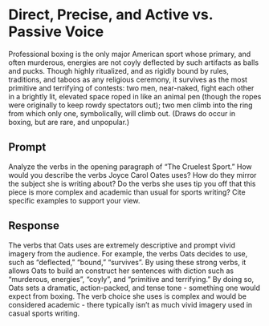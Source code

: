 # Direct, Precise, and Active vs. Passive Voice

Professional boxing is the only major American sport whose primary, and often murderous, energies are not coyly deflected by such artifacts as balls and pucks. Though highly ritualized, and as rigidly bound by rules, traditions, and taboos as any religious ceremony, it survives as the most primitive and terrifying of contests: two men, near-naked, fight each other in a brightly lit, elevated space roped in like an animal pen (though the ropes were originally to keep rowdy spectators out); two men climb into the ring from which only one, symbolically, will climb out. (Draws do occur in boxing, but are rare, and unpopular.)

## Prompt

Analyze the verbs in the opening paragraph of “The Cruelest Sport.” How would you describe the verbs Joyce Carol Oates uses? How do they mirror the subject she is writing about? Do the verbs she uses tip you off that this piece is more complex and academic than usual for sports writing? Cite specific examples to support your view.

## Response

The verbs that Oats uses are extremely descriptive and prompt vivid imagery from the audience. For example, the verbs Oats decides to use, such as “deflected,” “bound,” “survives”. By using these strong verbs, it allows Oats to build an construct her sentences with diction such as “murderous, energies”, “coyly”, and “primitive and terrifying.” By doing so, Oats sets a dramatic, action-packed, and tense tone - something one would expect from boxing. The verb choice she uses is complex and would be considered academic - there typically isn’t as much vivid imagery used in casual sports writing.
